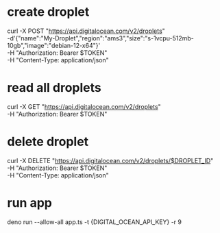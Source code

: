 # create droplet
curl -X POST "https://api.digitalocean.com/v2/droplets" \
	-d'{"name":"My-Droplet","region":"ams3","size":"s-1vcpu-512mb-10gb","image":"debian-12-x64"}' \
	-H "Authorization: Bearer $TOKEN" \
	-H "Content-Type: application/json"




# read all droplets
curl -X GET "https://api.digitalocean.com/v2/droplets" \
        -H "Authorization: Bearer $TOKEN"




# delete droplet
curl -X DELETE "https://api.digitalocean.com/v2/droplets/$DROPLET_ID" \
	-H "Authorization: Bearer $TOKEN" \
	-H "Content-Type: application/json"




# run app
deno run --allow-all app.ts -t {DIGITAL_OCEAN_API_KEY} -r 9